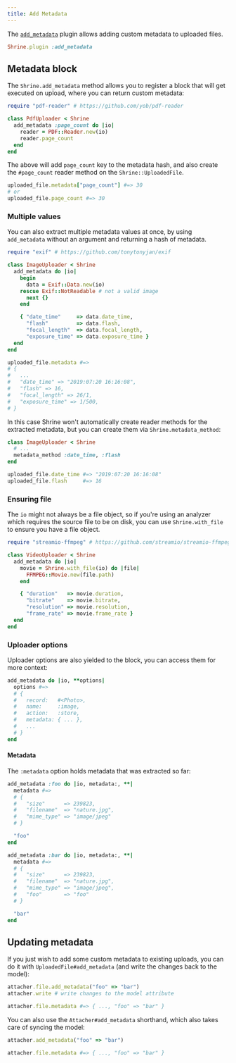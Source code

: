 ```yaml
---
title: Add Metadata
---
```


The [`add_metadata`][add_metadata] plugin allows adding custom metadata to
uploaded files.

```rb
Shrine.plugin :add_metadata
```

## Metadata block

The `Shrine.add_metadata` method allows you to register a block that will get
executed on upload, where you can return custom metadata:

```rb
require "pdf-reader" # https://github.com/yob/pdf-reader

class PdfUploader < Shrine
  add_metadata :page_count do |io|
    reader = PDF::Reader.new(io)
    reader.page_count
  end
end
```

The above will add `page_count` key to the metadata hash, and also create the
`#page_count` reader method on the `Shrine::UploadedFile`.

```rb
uploaded_file.metadata["page_count"] #=> 30
# or
uploaded_file.page_count #=> 30
```

### Multiple values

You can also extract multiple metadata values at once, by using `add_metadata`
without an argument and returning a hash of metadata.

```rb
require "exif" # https://github.com/tonytonyjan/exif

class ImageUploader < Shrine
  add_metadata do |io|
    begin
      data = Exif::Data.new(io)
    rescue Exif::NotReadable # not a valid image
      next {}
    end

    { "date_time"     => data.date_time,
      "flash"         => data.flash,
      "focal_length"  => data.focal_length,
      "exposure_time" => data.exposure_time }
  end
end
```
```rb
uploaded_file.metadata #=>
# {
#   ...
#   "date_time" => "2019:07:20 16:16:08",
#   "flash" => 16,
#   "focal_length" => 26/1,
#   "exposure_time" => 1/500,
# }
```

In this case Shrine won't automatically create reader methods for the extracted
metadata, but you can create them via `Shrine.metadata_method`:

```rb
class ImageUploader < Shrine
  # ...
  metadata_method :date_time, :flash
end
```
```rb
uploaded_file.date_time #=> "2019:07:20 16:16:08"
uploaded_file.flash     #=> 16
```

### Ensuring file

The `io` might not always be a file object, so if you're using an analyzer
which requires the source file to be on disk, you can use `Shrine.with_file` to
ensure you have a file object.

```rb
require "streamio-ffmpeg" # https://github.com/streamio/streamio-ffmpeg

class VideoUploader < Shrine
  add_metadata do |io|
    movie = Shrine.with_file(io) do |file|
      FFMPEG::Movie.new(file.path)
    end

    { "duration"   => movie.duration,
      "bitrate"    => movie.bitrate,
      "resolution" => movie.resolution,
      "frame_rate" => movie.frame_rate }
  end
end
```

### Uploader options

Uploader options are also yielded to the block, you can access them for more
context:

```rb
add_metadata do |io, **options|
  options #=>
  # {
  #   record:   #<Photo>,
  #   name:     :image,
  #   action:   :store,
  #   metadata: { ... },
  #   ...
  # }
end
```

#### Metadata

The `:metadata` option holds metadata that was extracted so far:

```rb
add_metadata :foo do |io, metadata:, **|
  metadata #=>
  # {
  #   "size"      => 239823,
  #   "filename"  => "nature.jpg",
  #   "mime_type" => "image/jpeg"
  # }

  "foo"
end

add_metadata :bar do |io, metadata:, **|
  metadata #=>
  # {
  #   "size"      => 239823,
  #   "filename"  => "nature.jpg",
  #   "mime_type" => "image/jpeg",
  #   "foo"       => "foo"
  # }

  "bar"
end
```

## Updating metadata

If you just wish to add some custom metadata to existing uploads, you can do it
with `UploadedFile#add_metadata` (and write the changes back to the model):

```rb
attacher.file.add_metadata("foo" => "bar")
attacher.write # write changes to the model attribute

attacher.file.metadata #=> { ..., "foo" => "bar" }
```

You can also use the `Attacher#add_metadata` shorthand, which also takes care
of syncing the model:

```rb
attacher.add_metadata("foo" => "bar")

attacher.file.metadata #=> { ..., "foo" => "bar" }
```

[add_metadata]: https://github.com/shrinerb/shrine/blob/master/lib/shrine/plugins/add_metadata.rb

